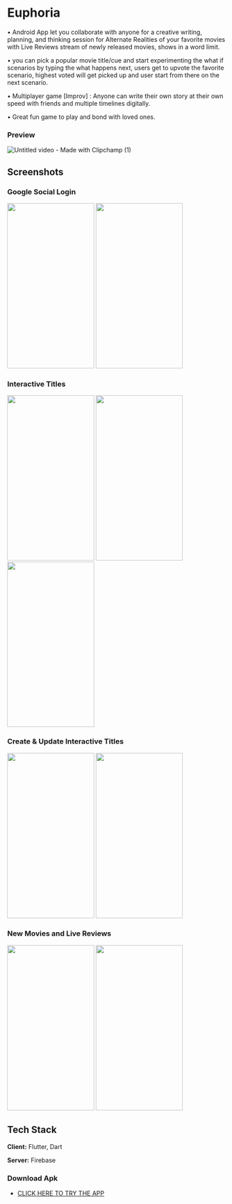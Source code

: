 # Euphoria

• Android App let you collaborate with anyone for a creative writing, planning, and thinking session for Alternate Realities
of your favorite movies with Live Reviews stream of newly released movies, shows in a word limit.

• you can pick a popular movie title/cue and start experimenting the what if scenarios by typing the what happens next,
users get to upvote the favorite scenario, highest voted will get picked up and user start from there on the next scenario.

• Multiplayer game [Improv] : Anyone can write their own story at their own speed with friends and multiple timelines
digitally.

• Great fun game to play and bond with loved ones.



### Preview


![Untitled video - Made with Clipchamp (1)](https://user-images.githubusercontent.com/42537935/224235355-bd4117fc-2078-43d2-be56-bd3d96171cae.gif)

## Screenshots

### Google Social Login

<p float="left">
<img src="https://user-images.githubusercontent.com/42537935/224236236-962703a7-78e2-4673-9cfc-3a4196da56b7.jpg" height="380px" width="200px"/>
<img src="https://user-images.githubusercontent.com/42537935/224236255-b4aa1ee5-b619-49ba-af57-703a952cf657.jpg" height="380px" width="200px"/>
</p>


### Interactive Titles

<p float="left">
<img src="https://user-images.githubusercontent.com/42537935/224237548-aaed7589-0581-40e7-9261-836ed69f0507.jpg" height="380px" width="200px"/>
<img src="https://user-images.githubusercontent.com/42537935/224237615-9189d956-d74f-46c9-b826-4eebb8b0783c.jpg" height="380px" width="200px"/>
<img src="https://user-images.githubusercontent.com/42537935/224237724-6805fd06-67bb-4bd3-a2ce-6178a744714d.jpg" height="380px" width="200px"/>
</p>

### Create & Update Interactive Titles 

<p float="left">
<img src="https://user-images.githubusercontent.com/42537935/224238170-ae11e318-7242-462c-ac19-651764bf6df2.jpg" height="380px" width="200px"/>
<img src="https://user-images.githubusercontent.com/42537935/224238228-234cf726-ab5f-467f-8501-0da78500ea77.jpg" height="380px" width="200px"/>
</p>

### New Movies and Live Reviews 

<p float="left">
<img src="https://user-images.githubusercontent.com/42537935/224238452-643a7c65-9eb5-4beb-8f2b-f07d54069f0b.jpg" height="380px" width="200px"/>
<img src="https://user-images.githubusercontent.com/42537935/224238542-b99926e5-842b-4589-b082-b046a9f90c2d.jpg" height="380px" width="200px"/>
</p>


## Tech Stack

**Client:** Flutter, Dart

**Server:** Firebase



### Download Apk

- [CLICK HERE TO TRY THE APP](https://drive.google.com/file/d/126jQbkY9g8lyeYbDg_QdqtLmg9bCFPPO/view?usp=share_link)


